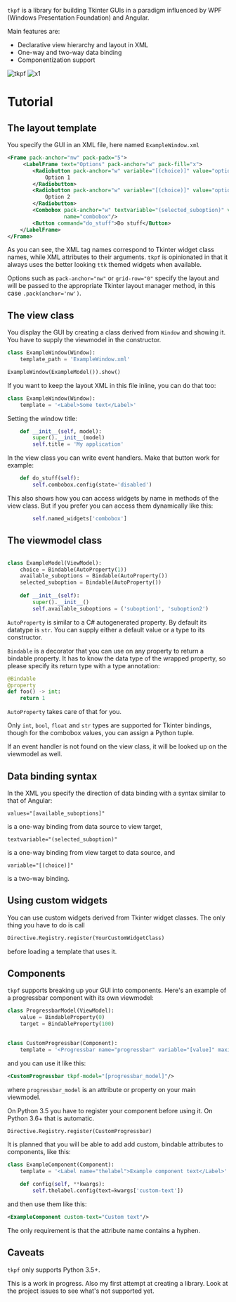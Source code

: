 `tkpf` is a library for building Tkinter GUIs in a paradigm
influenced by WPF (Windows Presentation Foundation) and Angular.

Main features are:

- Declarative view hierarchy and layout in XML
- One-way and two-way data binding
- Componentization support

![tkpf](https://user-images.githubusercontent.com/6771275/28272256-3ddb29a4-6b0b-11e7-8072-c962235d58d8.png)
![x1](https://user-images.githubusercontent.com/6771275/28181423-d9c4bfd4-6808-11e7-955a-c0e18219e609.PNG)

# Tutorial
## The layout template
You specify the GUI in an XML file, here named `ExampleWindow.xml`

```xml
<Frame pack-anchor="nw" pack-padx="5">
     <LabelFrame text="Options" pack-anchor="w" pack-fill="x">
        <Radiobutton pack-anchor="w" variable="[(choice)]" value="option1">
            Option 1
        </Radiobutton>        
        <Radiobutton pack-anchor="w" variable="[(choice)]" value="option2">
            Option 2
        </Radiobutton>
        <Combobox pack-anchor="w" textvariable="(selected_suboption)" values="[available_suboptions]"
                  name="combobox"/>
        <Button command="do_stuff">Do stuff</Button>
    </LabelFrame>
</Frame>
```

As you can see, the XML tag names correspond to Tkinter widget class names, 
while XML attributes to their arguments.
`tkpf` is opinionated in that it always uses the better looking `ttk` themed widgets
when available.

Options such as `pack-anchor="nw"` or `grid-row="0"` specify the layout and will be passed to the appropriate 
Tkinter layout manager method, in this case `.pack(anchor='nw')`.

## The view class
You display the GUI by creating a class derived from `Window` and showing it.
You have to supply the viewmodel in the constructor.

```python
class ExampleWindow(Window):
    template_path = 'ExampleWindow.xml'

ExampleWindow(ExampleModel()).show()
```
If you want to keep the layout XML in this file inline, you can do that too:

```python
class ExampleWindow(Window):
    template = '<Label>Some text</Label>'
```

Setting the window title:

```python
    def __init__(self, model):
        super().__init__(model)
        self.title = 'My application'
```

In the view class you can write event handlers. Make that button work for example:

```python
    def do_stuff(self):
        self.combobox.config(state='disabled')
```

This also shows how you can access widgets by name in methods of the view class. But if you prefer you can access them dynamically like this:

```python
        self.named_widgets['combobox']
```

## The viewmodel class
```python

class ExampleModel(ViewModel):
    choice = Bindable(AutoProperty(1))
    available_suboptions = Bindable(AutoProperty())
    selected_suboption = Bindable(AutoProperty())
    
    def __init__(self):
        super().__init__()
        self.available_suboptions = ('suboption1', 'suboption2')
```

`AutoProperty` is similar to a C# autogenerated property. By default its datatype is `str`.
You can supply either a default value or a type to its constructor.

`Bindable` is a decorator that you can use on any property to return a bindable property.
It has to know the data type of the wrapped property, so please specify its return type with a type annotation:
```python
@Bindable
@property
def foo() -> int:
    return 1
```

`AutoProperty` takes care of that for you.

Only `int`, `bool`, `float` and `str` types are supported for Tkinter bindings, though for the combobox
 values, you can assign a Python tuple.
 
If an event handler is not found on the view class, it will be looked up on the viewmodel as well.
 
## Data binding syntax
In the XML you specify the direction of data binding with a syntax similar to that of Angular:

```
values="[available_suboptions]"
```
is a one-way binding from data source to view target,
```
textvariable="(selected_suboption)"
```
is a one-way binding from view target to data source, and
```
variable="[(choice)]"
```
is a two-way binding.

## Using custom widgets
You can use custom widgets derived from Tkinter widget classes.
The only thing you have to do is call 

```python
Directive.Registry.register(YourCustomWidgetClass)
```

before loading a template that uses it.

## Components
`tkpf` supports breaking up your GUI into components.
Here's an example of a progressbar component with its own viewmodel:

```python
class ProgressbarModel(ViewModel):
    value = BindableProperty(0)
    target = BindableProperty(100)
    

class CustomProgressbar(Component):
    template = '<Progressbar name="progressbar" variable="[value]" maximum="[target]"/>'
```

and you can use it like this:
```xml
<CustomProgressbar tkpf-model="[progressbar_model]"/>
```

where `progressbar_model` is an attribute or property on your main viewmodel.

On Python 3.5 you have to register your component before using it. On Python 3.6+ that is automatic.

```python
Directive.Registry.register(CustomProgressbar)
```

It is planned that you will be able to add add custom, bindable attributes to components, like this:

```python
class ExampleComponent(Component):
    template = '<Label name="thelabel">Example component text</Label>'

    def config(self, **kwargs):
        self.thelabel.config(text=kwargs['custom-text'])
```

and then use them like this:
```xml
<ExampleComponent custom-text="Custom text"/>
```
The only requirement is that the attribute name contains a hyphen.
## Caveats
`tkpf` only supports Python 3.5+.

This is a work in progress. Also my first attempt at creating a library. Look at the project issues to see what's not supported yet.
